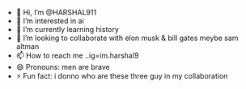 - 👋 Hi, I’m @HARSHAL911
- 👀 I’m interested in ai
- 🌱 I’m currently learning history
- 💞️ I’m looking to collaborate with elon musk & bill gates meybe sam altman
- 📫 How to reach me ..ig=im.harshal9
- 😄 Pronouns: men are brave
- ⚡ Fun fact: i donno who are these three guy in my collaboration

<!---
HARSHAL911/HARSHAL911 is a ✨ special ✨ repository because its `README.md` (this file) appears on your GitHub profile.
You can click the Preview link to take a look at your changes.
--->
